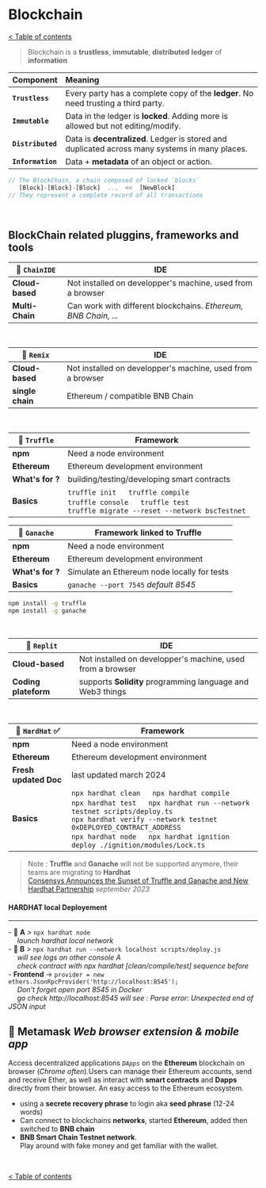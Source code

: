 # **Blockchain**

[< Table of contents](../tokenizerDocumentation.md)

> Blockchain is a **trustless**, **immutable**, **distributed** **ledger** of **information**

Component | Meaning
--- | :--
**`Trustless`** | Every party has a complete copy of the **ledger**.  No need trusting a third party.
**`Immutable`** | Data in the ledger is **locked**. Adding more is allowed but not editing/modify.
**`Distributed`** | Data is **decentralized**. Ledger is stored and duplicated across many systems in many places.
**`Information`** | Data + **metadata** of an object or action.

```Javascript
// The BlockChain, a chain composed of locked `blocks`
   [Block]-[Block]-[Block]  ...  <<  [NewBlock]
// They represent a complete record of all transactions
```

<br/>

## BlockChain related pluggins, frameworks and tools

**🔻 `ChainIDE`**| IDE
--- | ---
**Cloud-based** | Not installed on developper's machine, used from a browser
**Multi-Chain** | Can work with different blockchains. *Ethereum, BNB Chain, ...*

<br/>

**🔻 `Remix`**| IDE
--- | ---
**Cloud-based** | Not installed on developper's machine, used from a browser
**single chain** | Ethereum / compatible BNB Chain

<br/>

**🔻 `Truffle`**| Framework
--- | ---
**npm** | Need a node environment
**Ethereum** | Ethereum development environment
**What's for ?** | building/testing/developing smart contracts
**Basics** | `truffle init` &emsp; `truffle compile` <br/> `truffle console` &emsp; `truffle test` &emsp; <br/>  `truffle migrate --reset --network bscTestnet`

**🔻 `Ganache`**| Framework linked to **Truffle**
--- | ---
**npm** | Need a node environment
**Ethereum** | Ethereum development environment
**What's for ?** | Simulate an Ethereum node locally for tests
**Basics** | `ganache --port 7545` *default 8545*


```bash
npm install -g truffle  
npm install -g ganache
```
<br/>

**🔻 `Replit`**| IDE
--- | ---
**Cloud-based** | Not installed on developper's machine, used from a browser
**Coding plateform** |  supports **Solidity** programming language and Web3 things 

<br/>

**🔻 `HardHat` ✅**| Framework
--- | ---
**npm** | Need a node environment
**Ethereum** | Ethereum development environment
**Fresh updated Doc** | last updated march 2024
**Basics** | `npx hardhat clean` &emsp; `npx hardhat compile`  <br/> `npx hardhat test` &emsp; `npx hardhat run --network testnet scripts/deploy.ts`  <br/> `npx hardhat verify --network testnet 0xDEPLOYED_CONTRACT_ADDRESS` <br/> `npx hardhat node` &emsp; `npx hardhat ignition deploy ./ignition/modules/Lock.ts`

> Note : **Truffle** and **Ganache** will not be supported anymore, their teams are migrating to **Hardhat**  
[Consensys Announces the Sunset of Truffle and Ganache and New Hardhat Partnership](https://consensys.io/blog/consensys-announces-the-sunset-of-truffle-and-ganache-and-new-hardhat) *september 2023*

#### **HARDHAT local Deployement**  

---

\- 🔳 **A** > `npx hardhat node`  
&emsp; *launch hardhat local network*  
\- 🔳 **B** > `npx hardhat run --network localhost scripts/deploy.js`  
&emsp; *will see logs on other console A*  
&emsp; *check contract with npx hardhat [clean/compile/test] sequence before*  
\- **Frontend** -> `provider = new ethers.JsonRpcProvider('http://localhost:8545');`  
&emsp; *Don't forget open port 8545 in Docker*  
&emsp; *go check http://localhost:8545 will see : Parse error: Unexpected end of JSON input*  


## 🔻 **Metamask** *Web browser extension & mobile app*

Access decentralized applications *`DApps`* on the **Ethereum** blockchain on browser (*Chrome often*).Users can manage their Ethereum accounts, send and receive Ether, as well as interact with **smart contracts** and **Dapps** directly from their browser. An easy access to the Ethereum ecosystem.  

- using a **secrete recovery phrase** to login aka **seed phrase** (12-24 words)
- Can connect to blockchains **networks**, started **Ethereum**, added then switched to **BNB chain**
- **BNB Smart Chain Testnet network**.  
Play around with fake money and get familiar with the wallet.

<br/>

[< Table of contents](../tokenizerDocumentation.md)